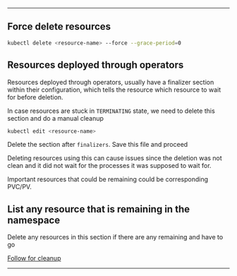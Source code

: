 
---

## Force delete resources

```bash
kubectl delete <resource-name> --force --grace-period=0
```

## Resources deployed through operators

Resources deployed through operators, usually have a finalizer section within their configuration, which tells the resource which resource to wait for before deletion.

In case resources are stuck in `TERMINATING` state, we need to delete this section and do a manual cleanup

```bash
kubectl edit <resource-name>
```

Delete the section after `finalizers`. Save this file and proceed

Deleting resources using this can cause issues since the deletion was not clean and it did not wait for the processes it was supposed to wait for.

Important resources that could be remaining could be corresponding PVC/PV.

## List any resource that is remaining in the namespace

Delete any resources in this section if there are any remaining and have to go

[Follow for cleanup](/knowledgebase/kubernetes/list_all_namespace_resources.md)

---
